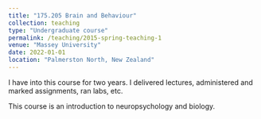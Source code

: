 ```yaml
---
title: "175.205 Brain and Behaviour"
collection: teaching
type: "Undergraduate course"
permalink: /teaching/2015-spring-teaching-1
venue: "Massey University"
date: 2022-01-01
location: "Palmerston North, New Zealand"
---
```


I have into this course for two years. I delivered lectures, administered and marked assignments, ran labs, etc. 

This course is an introduction to neuropsychology and biology. 

